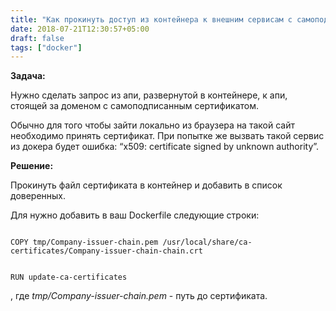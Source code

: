 ```yaml
---
title: "Как прокинуть доступ из контейнера к внешним сервисам с самоподписаными сертификатами"
date: 2018-07-21T12:30:57+05:00
draft: false
tags: ["docker"]
---
```

**Задача:**

Нужно сделать запрос из апи, развернутой в контейнере, к апи, стоящей за доменом с самоподписанным сертификатом.

Обычно для того чтобы зайти локально из браузера на такой сайт необходимо принять сертификат.
При попытке же вызвать такой сервис из докера будет ошибка: “x509: certificate signed by unknown authority”.

**Решение:**

Прокинуть файл сертификата в контейнер и добавить в список доверенных.

Для нужно добавить в ваш Dockerfile следующие строки:

<code class="hljs shell">
COPY tmp/Company-issuer-chain.pem /usr/local/share/ca-certificates/Company-issuer-chain-chain.crt

RUN update-ca-certificates
</code>

, где *tmp/Company-issuer-chain.pem* - путь до сертификата.

